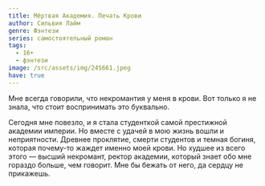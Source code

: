 ```yaml
---
title: Мёртвая Академия. Печать Крови
author: Сильвия Лайм
genre: Фэнтези
series: самостоятельный роман
tags:
  - 16+
  - фэнтези
image: /src/assets/img/245661.jpeg
have: true
---
```

Мне всегда говорили, что некромантия у меня в крови. Вот только я не знала, что стоит воспринимать это буквально.



Сегодня мне повезло, и я стала студенткой самой престижной академии империи. Но вместе с удачей в мою жизнь вошли и неприятности. Древнее проклятие, смерти студентов и темная богиня, которая почему-то жаждет именно моей крови. Но худшее из всего этого — высший некромант, ректор академии, который знает обо мне гораздо больше, чем говорит. Мне бы бежать от него, да сердцу не прикажешь.
